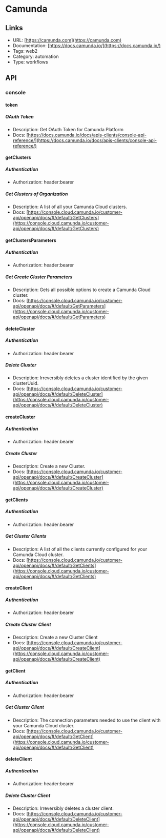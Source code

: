 # Camunda

## Links

* URL: [https://camunda.com](https://camunda.com)
* Documentation: [https://docs.camunda.io/](https://docs.camunda.io/)
* Tags: web2
* Category: automation
* Type: workflows

## API

### console

#### token

##### OAuth Token

* Description: Get OAuth Token for Camunda Platform
* Docs: [https://docs.camunda.io/docs/apis-clients/console-api-reference/](https://docs.camunda.io/docs/apis-clients/console-api-reference/)

#### getClusters

##### Authentication

* Authorization: header:bearer

##### Get Clusters of Organization

* Description: A list of all your Camunda Cloud clusters.
* Docs: [https://console.cloud.camunda.io/customer-api/openapi/docs/#/default/GetClusters](https://console.cloud.camunda.io/customer-api/openapi/docs/#/default/GetClusters)

#### getClustersParameters

##### Authentication

* Authorization: header:bearer

##### Get Create Cluster Parameters

* Description: Gets all possible options to create a Camunda Cloud cluster.
* Docs: [https://console.cloud.camunda.io/customer-api/openapi/docs/#/default/GetParameters](https://console.cloud.camunda.io/customer-api/openapi/docs/#/default/GetParameters)

#### deleteCluster

##### Authentication

* Authorization: header:bearer

##### Delete Cluster

* Description: Irreversibly deletes a cluster identified by the given clusterUuid.
* Docs: [https://console.cloud.camunda.io/customer-api/openapi/docs/#/default/DeleteCluster](https://console.cloud.camunda.io/customer-api/openapi/docs/#/default/DeleteCluster)

#### createCluster

##### Authentication

* Authorization: header:bearer

##### Create Cluster

* Description: Create a new Cluster.
* Docs: [https://console.cloud.camunda.io/customer-api/openapi/docs/#/default/CreateCluster](https://console.cloud.camunda.io/customer-api/openapi/docs/#/default/CreateCluster)

#### getClients

##### Authentication

* Authorization: header:bearer

##### Get Cluster Clients

* Description: A list of all the clients currently configured for your Camunda Cloud cluster.
* Docs: [https://console.cloud.camunda.io/customer-api/openapi/docs/#/default/GetClients](https://console.cloud.camunda.io/customer-api/openapi/docs/#/default/GetClients)

#### createClient

##### Authentication

* Authorization: header:bearer

##### Create Cluster Client

* Description: Create a new Cluster Client
* Docs: [https://console.cloud.camunda.io/customer-api/openapi/docs/#/default/CreateClient](https://console.cloud.camunda.io/customer-api/openapi/docs/#/default/CreateClient)

#### getClient

##### Authentication

* Authorization: header:bearer

##### Get Cluster Client

* Description: The connection parameters needed to use the client with your Camunda Cloud cluster.
* Docs: [https://console.cloud.camunda.io/customer-api/openapi/docs/#/default/GetClient](https://console.cloud.camunda.io/customer-api/openapi/docs/#/default/GetClient)

#### deleteClient

##### Authentication

* Authorization: header:bearer

##### Delete Cluster Client

* Description: Irreversibly deletes a cluster client.
* Docs: [https://console.cloud.camunda.io/customer-api/openapi/docs/#/default/DeleteClient](https://console.cloud.camunda.io/customer-api/openapi/docs/#/default/DeleteClient)
